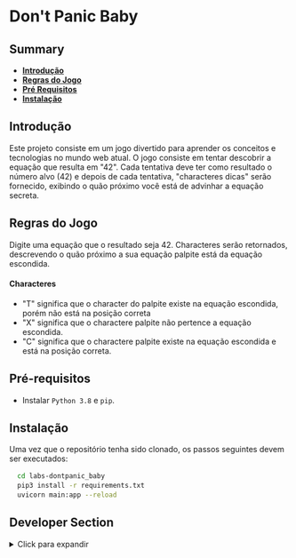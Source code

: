 # Don't Panic Baby

## Summary
* [**Introdução**](#introdução)
* [**Regras do Jogo**](#regras-do-jogo)
* [**Pré Requisitos**](#pré-requisitos)
* [**Instalação**](#instalação)

## Introdução
Este projeto consiste em um jogo divertido para aprender os conceitos e tecnologias no mundo web atual.
O jogo consiste em tentar descobrir a equação que resulta em "42". Cada tentativa deve ter como resultado o número alvo (42) e depois de cada tentativa, "characteres dicas" serão fornecido, exibindo o quão próximo você está de advinhar a equação secreta.

## Regras do Jogo

Digite uma equação que o resultado seja 42. Characteres serão retornados, descrevendo o quão próximo a sua equação palpite está da equação escondida.

#### Characteres
* "T" significa que o character do palpite existe na equação escondida, porém não está na posição correta
* "X" significa que o charactere palpite não pertence a equação escondida.
* "C" significa que o charactere palpite existe na equação escondida e está na posição correta.


## Pré-requisitos

* Instalar ```Python 3.8``` e ```pip```.
## Instalação

Uma vez que o repositório tenha sido clonado, os passos seguintes devem ser executados:

```bash
  cd labs-dontpanic_baby
  pip3 install -r requirements.txt
  uvicorn main:app --reload
```
    
## Developer Section

<details>
<summary>Click para expandir</summary>

O fluxograma a seguir descreve o fluxo dos dados. O mesmo foi usado para projetar a aplicação.

![Fluxogram describing data processing in the program](assets/dpbaby_flux.png "Text to show on mouseover")

</details>

